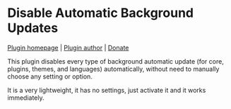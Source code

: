 Disable Automatic Background Updates
====================================

[Plugin homepage](http://blog.milandinic.com/wordpress/plugins/disable-automatic-background-updates/) | [Plugin author](http://blog.milandinic.com/) | [Donate](http://blog.milandinic.com/donate/)

This plugin disables every type of background automatic update (for core, plugins, themes, and languages) automatically, without need to manually choose any setting or option.

It is a very lightweight, it has no settings, just activate it and it works immediately.